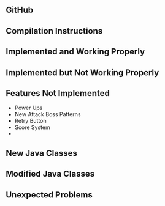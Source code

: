## GitHub

## Compilation Instructions

## Implemented and Working Properly

## Implemented but Not Working Properly

## Features Not Implemented
- Power Ups
- New Attack Boss Patterns
- Retry Button
- Score System
- 
## New Java Classes

## Modified Java Classes

## Unexpected Problems